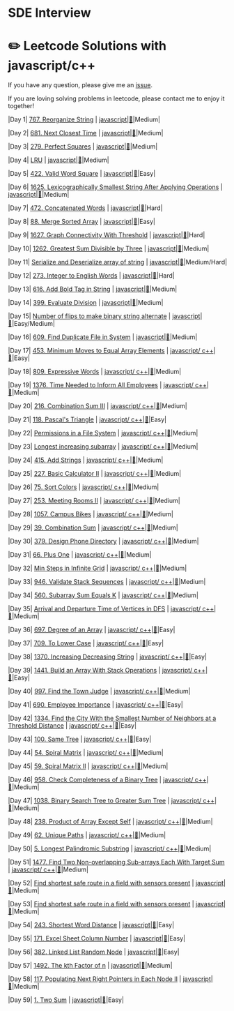 # SDE Interview
# :pencil2: Leetcode Solutions with javascript/c++

If you have any question, please give me an [issue](https://github.com/swolecoder/365DaysOfAlgorithm/issues).

If you are loving solving problems in leetcode, please contact me to enjoy it together!

<!-- (Notes: :lock: means you need to buy a book from Leetcode to unlock the problem) -->

<!-- |  #  | Title | Source Code | Article | Difficulty |
| :-: | :---: | :---------: | :-----: | :--------: | -->

|Day 1| [767. Reorganize String](https://leetcode.com/problems/reorganize-string/) | [javascript]()|[:memo:](https://leetcode.com/problems/reorganize-string/)|Medium|

|Day 2| [681. Next Closest Time](https://leetcode.com/problems/next-closest-time/) | [javascript]()|[:memo:](https://leetcode.com/problems/next-closest-time/)|Medium|

|Day 3| [279. Perfect Squares](https://leetcode.com/problems/perfect-squares/) | [javascript]()|[:memo:](https://leetcode.com/problems/perfect-squares/)|Medium|

|Day 4| [LRU]() | [javascript]()|[:memo:]()|Medium|

|Day 5| [422. Valid Word Square](https://leetcode.com/problems/valid-word-square/) | [javascript]()|[:memo:](https://leetcode.com/problems/valid-word-square/)|Easy|

|Day 6| [1625. Lexicographically Smallest String After Applying Operations](https://leetcode.com/problems/lexicographically-smallest-string-after-applying-operations/) | [javascript]()|[:memo:](https://leetcode.com/problems/lexicographically-smallest-string-after-applying-operations/)|Medium|


|Day 7| [472. Concatenated Words](https://leetcode.com/problems/concatenated-words/) | [javascript]()|[:memo:](https://leetcode.com/problems/concatenated-words/)|Hard|

|Day 8| [88. Merge Sorted Array](https://leetcode.com/problems/merge-sorted-array/) | [javascript]()|[:memo:](https://leetcode.com/problems/merge-sorted-array/)|Easy|

|Day 9| [1627. Graph Connectivity With Threshold](https://leetcode.com/problems/graph-connectivity-with-threshold/) | [javascript]()|[:memo:](https://leetcode.com/problems/graph-connectivity-with-threshold/)|Hard|

|Day 10| [1262. Greatest Sum Divisible by Three](https://leetcode.com/problems/greatest-sum-divisible-by-three/) | [javascript]()|[:memo:](https://leetcode.com/problems/greatest-sum-divisible-by-three/)|Medium|

|Day 11| [Serialize and Deserialize array of string](https://www.geeksforgeeks.org/serialize-deserialize-array-string/) | [javascript]()|[:memo:](https://www.geeksforgeeks.org/serialize-deserialize-array-string/)|Medium/Hard|

|Day 12| [273. Integer to English Words](https://leetcode.com/problems/integer-to-english-words/) | [javascript]()|[:memo:](https://leetcode.com/problems/integer-to-english-words/)|Hard|


|Day 13| [616. Add Bold Tag in String](https://leetcode.com/problems/add-bold-tag-in-string/) | [javascript]()|[:memo:](https://leetcode.com/problems/add-bold-tag-in-string/)|Medium|


|Day 14| [399. Evaluate Division](https://leetcode.com/problems/evaluate-division/) | [javascript]()|[:memo:](https://leetcode.com/problems/evaluate-division/)|Medium|

|Day 15| [Number of flips to make binary string alternate](https://www.geeksforgeeks.org/number-flips-make-binary-string-alternate/) | [javascript]()|[:memo:](https://www.geeksforgeeks.org/number-flips-make-binary-string-alternate/)|Easy/Medium|

|Day 16| [609. Find Duplicate File in System](https://leetcode.com/problems/find-duplicate-file-in-system/) | [javascript]()|[:memo:](https://leetcode.com/problems/find-duplicate-file-in-system/)|Medium|

|Day 17| [453. Minimum Moves to Equal Array Elements](https://leetcode.com/problems/minimum-moves-to-equal-array-elements/) | [javascript/ c++]()|[:memo:](https://leetcode.com/problems/minimum-moves-to-equal-array-elements/)|Easy|

|Day 18| [809. Expressive Words](https://leetcode.com/problems/expressive-words/) | [javascript/ c++]()|[:memo:](https://leetcode.com/problems/expressive-words/)|Medium|


|Day 19| [1376. Time Needed to Inform All Employees](https://leetcode.com/problems/time-needed-to-inform-all-employees/) | [javascript/ c++]()|[:memo:](https://leetcode.com/problems/time-needed-to-inform-all-employees/)|Medium|

|Day 20| [216. Combination Sum III](https://leetcode.com/problems/combination-sum-iii/) | [javascript/ c++]()|[:memo:](https://leetcode.com/problems/time-needed-to-inform-all-employees/)|Medium|

|Day 21| [118. Pascal's Triangle](https://leetcode.com/problems/pascals-triangle/) | [javascript/ c++]()|[:memo:](https://leetcode.com/problems/pascals-triangle/)|Easy|

|Day 22| [Permissions in a File System](https://leetcode.com/discuss/interview-question/417262/Dropbox-or-Phone-Screen-or-Permissions-in-a-File-System) | [javascript/ c++]()|[:memo:](https://leetcode.com/discuss/interview-question/417262/Dropbox-or-Phone-Screen-or-Permissions-in-a-File-System)|Medium|

|Day 23| [Longest increasing subarray](https://www.geeksforgeeks.org/longest-increasing-subarray/) | [javascript/ c++]()|[:memo:](https://www.geeksforgeeks.org/longest-increasing-subarray/)|Medium|

|Day 24| [415. Add Strings](https://leetcode.com/problems/add-strings/) | [javascript/ c++]()|[:memo:](https://leetcode.com/problems/add-strings/)|Medium|

|Day 25| [227. Basic Calculator II](https://leetcode.com/problems/basic-calculator-ii/) | [javascript/ c++]()|[:memo:](https://leetcode.com/problems/basic-calculator-ii/)|Medium|

|Day 26| [75. Sort Colors](https://leetcode.com/problems/sort-colors/) | [javascript/ c++]()|[:memo:](https://leetcode.com/problems/sort-colors/)|Medium|

|Day 27| [253. Meeting Rooms II](https://leetcode.com/problems/meeting-rooms-ii/) | [javascript/ c++]()|[:memo:](https://leetcode.com/problems/meeting-rooms-ii/)|Medium|

|Day 28| [1057. Campus Bikes](https://leetcode.com/problems/campus-bikes/) | [javascript/ c++]()|[:memo:](https://leetcode.com/problems/campus-bikes/i/)|Medium|


|Day 29| [39. Combination Sum](https://leetcode.com/problems/combination-sum/) | [javascript/ c++]()|[:memo:](https://leetcode.com/problems/combination-sum/)|Medium|

|Day 30| [379. Design Phone Directory](https://leetcode.com/problems/design-phone-directory/) | [javascript/ c++]()|[:memo:](https://leetcode.com/problems/design-phone-directory/)|Medium|

|Day 31| [66. Plus One](https://leetcode.com/problems/plus-one/) | [javascript/ c++]()|[:memo:](https://leetcode.com/problems/plus-one/)|Medium|

|Day 32| [Min Steps in Infinite Grid](https://www.interviewbit.com/problems/min-steps-in-infinite-grid/) | [javascript/ c++]()|[:memo:](https://www.interviewbit.com/problems/min-steps-in-infinite-grid/)|Medium|

|Day 33| [946. Validate Stack Sequences](https://leetcode.com/problems/validate-stack-sequences/) | [javascript/ c++]()|[:memo:](https://leetcode.com/problems/validate-stack-sequences/)|Medium|

|Day 34| [560. Subarray Sum Equals K](https://leetcode.com/problems/subarray-sum-equals-k/) | [javascript/ c++]()|[:memo:](https://leetcode.com/problems/subarray-sum-equals-k/)|Medium|

|Day 35| [Arrival and Departure Time of Vertices in DFS](https://www.techiedelight.com/arrival-departure-time-vertices-dfs/) | [javascript/ c++]()|[:memo:](https://www.techiedelight.com/arrival-departure-time-vertices-dfs/)|Medium|

|Day 36| [697. Degree of an Array](https://leetcode.com/problems/degree-of-an-array/) | [javascript/ c++]()|[:memo:](https://leetcode.com/problems/degree-of-an-array/)|Easy|

|Day 37| [709. To Lower Case](https://leetcode.com/problems/to-lower-case/) | [javascript/ c++]()|[:memo:](https://leetcode.com/problems/to-lower-case/)|Easy|

|Day 38| [1370. Increasing Decreasing String](https://leetcode.com/problems/increasing-decreasing-string/) | [javascript/ c++]()|[:memo:](https://leetcode.com/problems/increasing-decreasing-string/)|Easy|

|Day 39| [1441. Build an Array With Stack Operations](https://leetcode.com/problems/build-an-array-with-stack-operations/) | [javascript/ c++]()|[:memo:](https://leetcode.com/problems/build-an-array-with-stack-operations/)|Easy|

|Day 40| [997. Find the Town Judge](https://leetcode.com/problems/find-the-town-judge/) | [javascript/ c++]()|[:memo:](https://leetcode.com/problems/find-the-town-judge/)|Medium|

|Day 41| [690. Employee Importance](https://leetcode.com/problems/employee-importance/) | [javascript/ c++]()|[:memo:](https://leetcode.com/problems/employee-importance/)|Easy|

|Day 42| [1334. Find the City With the Smallest Number of Neighbors at a Threshold Distance](https://leetcode.com/problems/find-the-city-with-the-smallest-number-of-neighbors-at-a-threshold-distance/) | [javascript/ c++]()|[:memo:](https://leetcode.com/problems/find-the-city-with-the-smallest-number-of-neighbors-at-a-threshold-distance/)|Easy|


|Day 43| [100. Same Tree](https://leetcode.com/problems/same-tree/) | [javascript/ c++]()|[:memo:](https://leetcode.com/problems/same-tree/)|Easy|

|Day 44| [54. Spiral Matrix](https://leetcode.com/problems/spiral-matrix/) | [javascript/ c++]()|[:memo:](https://leetcode.com/problems/spiral-matrix/)|Medium|

|Day 45| [59. Spiral Matrix II](https://leetcode.com/problems/spiral-matrix-ii/) | [javascript/ c++]()|[:memo:](https://leetcode.com/problems/spiral-matrix-ii/)|Medium|

|Day 46| [958. Check Completeness of a Binary Tree](https://leetcode.com/problems/check-completeness-of-a-binary-tree/) | [javascript/ c++]()|[:memo:](https://leetcode.com/problems/check-completeness-of-a-binary-tree/)|Medium|


|Day 47| [1038. Binary Search Tree to Greater Sum Tree](https://leetcode.com/problems/binary-search-tree-to-greater-sum-tree/) | [javascript/ c++]()|[:memo:](https://leetcode.com/problems/binary-search-tree-to-greater-sum-tree/)|Medium|


|Day 48| [238. Product of Array Except Self](https://leetcode.com/problems/product-of-array-except-self/) | [javascript/ c++]()|[:memo:](https://leetcode.com/problems/product-of-array-except-self/)|Medium|

|Day 49| [62. Unique Paths](https://leetcode.com/problems/unique-paths/) | [javascript/ c++]()|[:memo:](https://leetcode.com/problems/unique-paths/)|Medium|

|Day 50| [5. Longest Palindromic Substring](https://leetcode.com/problems/longest-palindromic-substring/) | [javascript/ c++]()|[:memo:](https://leetcode.com/problems/longest-palindromic-substring/)|Medium|


|Day 51| [1477. Find Two Non-overlapping Sub-arrays Each With Target Sum](https://leetcode.com/problems/find-two-non-overlapping-sub-arrays-each-with-target-sum/) | [javascript/ c++]()|[:memo:](https://leetcode.com/problems/find-two-non-overlapping-sub-arrays-each-with-target-sum/)|Medium|

|Day 52| [Find shortest safe route in a field with sensors present](https://www.techiedelight.com/find-shortest-safe-route-field-sensors-present/) | [javascript]()|[:memo:](https://www.techiedelight.com/find-shortest-safe-route-field-sensors-present/)|Medium|

|Day 53| [Find shortest safe route in a field with sensors present](https://www.techiedelight.com/find-shortest-safe-route-field-sensors-present/) | [javascript]()|[:memo:](https://www.techiedelight.com/find-shortest-safe-route-field-sensors-present/)|Medium|

|Day 54| [243. Shortest Word Distance](https://leetcode.com/problems/shortest-word-distance/) | [javascript]()|[:memo:](https://leetcode.com/problems/shortest-word-distance/)|Easy|

|Day 55| [171. Excel Sheet Column Number](https://leetcode.com/problems/excel-sheet-column-number/) | [javascript]()|[:memo:](https://leetcode.com/problems/excel-sheet-column-number/)|Easy|

|Day 56| [382. Linked List Random Node](https://leetcode.com/problems/linked-list-random-node/) | [javascript]()|[:memo:](https://leetcode.com/problems/linked-list-random-node/)|Easy|

|Day 57| [1492. The kth Factor of n](https://leetcode.com/problems/the-kth-factor-of-n/) | [javascript]()|[:memo:](https://leetcode.com/problems/the-kth-factor-of-n/)|Medium|

|Day 58| [117. Populating Next Right Pointers in Each Node II](https://leetcode.com/problems/populating-next-right-pointers-in-each-node-ii/) | [javascript]()|[:memo:](https://leetcode.com/problems/populating-next-right-pointers-in-each-node-ii/)|Medium|

|Day 59| [1. Two Sum](https://leetcode.com/problems/two-sum/) | [javascript]()|[:memo:](https://leetcode.com/problems/two-sum/)|Easy|